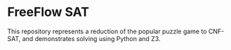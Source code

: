 # FreeFlow SAT

This repository represents a reduction of the popular puzzle game
to CNF-SAT, and demonstrates solving using Python and Z3.
